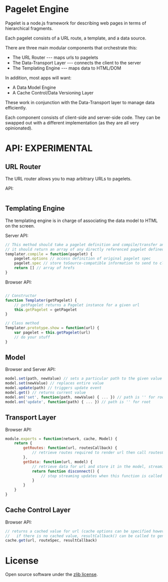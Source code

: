 Pagelet Engine
==============

Pagelet is a node.js framework for describing web pages in terms of hierarchical fragments.

Each pagelet consists of a URL route, a template, and a data source.

There are three main modular components that orchestrate this:

* The URL Router --- maps urls to pagelets
* The Data-Transport Layer --- connects the client to the server
* The Templating Engine --- maps data to HTML/DOM

In addition, most apps will want:
* A Data Model Engine
* A Cache Control/Data Versioning Layer

These work in conjunction with the Data-Transport layer to manage data efficiently.

Each component consists of client-side and server-side code. They can be swapped out with a different implementation
(as they are all very opinionated).



API: EXPERIMENTAL
================

URL Router
----------
The URL router allows you to map arbitrary URLs to pagelets.

API:
```js

```




Templating Engine
-----------------
The templating engine is in charge of associating the data model to HTML on the screen.

Server API:
```js
// This method should take a pagelet definition and compile/transfer and template information needed by the client API
// it should return an array of any directly referenced pagelet defined in this pagelet
templater.compile = function(pagelet) {
    pagelet.options // access definition of original pagelet spec
    pagelet.spec // store toSource-compatible information to send to client for pagelet spec
    return [] // array of hrefs
}
```

Browser API:
```js

// Constructor
function Templater(getPagelet) {
    // getPagelet returns a Pagelet instance for a given url
    this.getPagelet = getPagelet
}

// Class method
Templater.prototype.show = function(url) {
    var pagelet = this.getPagelet(url)
    // do your stuff
}
```


Model
-----

Browser and Server API:
```js
model.set(path, newValue) // sets a particular path to the given value
model.set(newValue) // replaces entire value
model.update(path) // triggers update event
model.get() // returns current value
model.on('set', function(path, newValue) { ... }) // path is '' for root
model.on('update', function(path) { ... }) // path is '' for root

```

Transport Layer
---------------

Browser API:
```js
module.exports = function(network, cache, Model) {
    return {
        getRoutes: function(url, routesCallback) {
            // retrieve routes required to render url then call routesCallback(error, routes)
        },
        getData: function(url, model) {
            // retrieve data for url and store it in the model, streaming updates if supported
            return function disconnect() {
                // stop streaming updates when this function is called
            }
        }
    }
}
```



Cache Control Layer
-------------------


Browser API:
```js
// returns a cached value for url (cache options can be specified however you like in routeSpec)
//   if there is no cached value, resultCallback() can be called to generate the value
cache.get(url, routeSpec, resultCallback)
```




License
=======
Open source software under the [zlib license](LICENSE).